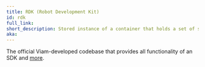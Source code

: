 ```yaml
---
title: RDK (Robot Development Kit)
id: rdk
full_link:
short_description: Stored instance of a container that holds a set of software needed to run an application.
aka:
---
```


The official Viam-developed codebase that provides all functionality of an SDK and [more](/program/rdk/).

